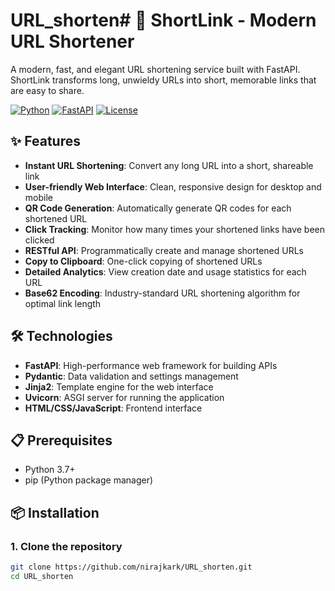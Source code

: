 # URL_shorten# 🔗 ShortLink - Modern URL Shortener



A modern, fast, and elegant URL shortening service built with FastAPI. ShortLink transforms long, unwieldy URLs into short, memorable links that are easy to share.

[![Python](https://img.shields.io/badge/Python-3.7+-blue.svg)](https://www.python.org/downloads/)
[![FastAPI](https://img.shields.io/badge/FastAPI-0.95.0+-green.svg)](https://fastapi.tiangolo.com/)
[![License](https://img.shields.io/badge/License-MIT-yellow.svg)](https://opensource.org/licenses/MIT)

## ✨ Features

- **Instant URL Shortening**: Convert any long URL into a short, shareable link
- **User-friendly Web Interface**: Clean, responsive design for desktop and mobile
- **QR Code Generation**: Automatically generate QR codes for each shortened URL
- **Click Tracking**: Monitor how many times your shortened links have been clicked
- **RESTful API**: Programmatically create and manage shortened URLs
- **Copy to Clipboard**: One-click copying of shortened URLs
- **Detailed Analytics**: View creation date and usage statistics for each URL
- **Base62 Encoding**: Industry-standard URL shortening algorithm for optimal link length


## 🛠️ Technologies

- **FastAPI**: High-performance web framework for building APIs
- **Pydantic**: Data validation and settings management
- **Jinja2**: Template engine for the web interface
- **Uvicorn**: ASGI server for running the application
- **HTML/CSS/JavaScript**: Frontend interface

## 📋 Prerequisites

- Python 3.7+
- pip (Python package manager)

## 📦 Installation

### 1. Clone the repository

```bash
git clone https://github.com/nirajkark/URL_shorten.git
cd URL_shorten
